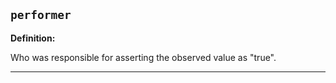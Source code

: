 ## `performer`

<b>Definition:</b><br>

Who was responsible for asserting the observed value as "true".

---